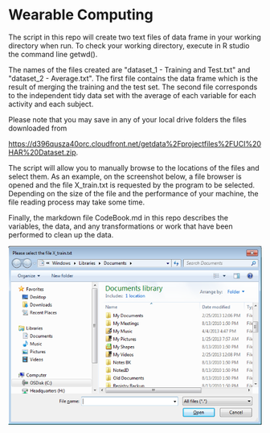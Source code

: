 Wearable Computing
==================

The script in this repo will create two text files of data frame in your working directory when run. To check your working directory, execute in R studio the command line getwd().

The names of the files created are "dataset_1 - Training and Test.txt" and "dataset_2 - Average.txt". The first file contains the data frame which is the result of merging the training and the test set. The second file corresponds to the independent tidy data set with the average of each variable for each activity and each subject.

Please note that you may save in any of your local drive folders the files downloaded from

https://d396qusza40orc.cloudfront.net/getdata%2Fprojectfiles%2FUCI%20HAR%20Dataset.zip.

The script will allow you to manually browse to the locations of the files and select them. As an example, on the screenshot below, a file browser is opened and the file X_train.txt is requested by the program to be selected. Depending on the size of the file and the performance of your machine, the file reading process may take some time.

Finally, the markdown file CodeBook.md in this repo describes the variables, the data, and any transformations or work that have been performed to clean up the data.


![alt tag](https://raw.githubusercontent.com/reevaedd/WearableComputing/master/FileBrowser.png "File browser opened by the script. Please select the file specified")
